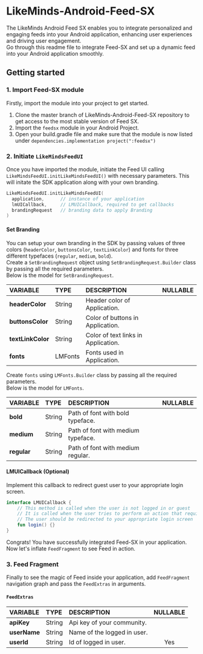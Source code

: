 # LikeMinds-Android-Feed-SX

The LikeMinds Android Feed SX enables you to integrate personalized and engaging feeds into your Android application, enhancing user experiences 
and driving user engagement. <br> Go through this readme file to integrate Feed-SX and set up a dynamic feed into your Android application smoothly.

## Getting started

### 1. Import Feed-SX module

Firstly, import the module into your project to get started.

1. Clone the master branch of LikeMinds-Android-Feed-SX repository to get access to the most stable version of Feed SX.
2. Import the `feedsx` module in your Android Project.
3. Open your build.gradle file and make sure that the module is now listed under `dependencies.implementation project(":feedsx")`

### 2. Initiate `LikeMindsFeedUI`

Once you have imported the module, initiate the Feed UI calling `LikeMindsFeedUI.initLikeMindsFeedUI()` with necessary parameters. This will initate the SDK application along with your own branding.

```kotlin
LikeMindsFeedUI.initLikeMindsFeedUI(
  application,      // instance of your application
  lmUICallback,     // LMUICallback, required to get callbacks
  brandingRequest   // branding data to apply Branding
)
```
#### Set Branding

You can setup your own branding in the SDK by passing values of three colors (`headerColor`, `buttonsColor`, `textLinkColor`) and fonts for three different typefaces (`regular`, `medium`, `bold`). 
<br> Create a `SetBrandingRequest` object using `SetBrandingRequest.Builder` class by passing all the required parameters.
<br> Below is the model for `SetBrandingRequest`.

| **VARIABLE** 	        | **TYPE** 	     | **DESCRIPTION**                      	 | **NULLABLE** 	 |
|:----------------------|:---------------|:---------------------------------------|:--------------:|
| **headerColor**     	 | String      	  | Header color of Application. 	         |                | 
| **buttonsColor**      | String      	  | Color of buttons in Application. 	     |                | 
| **textLinkColor**     | String      	  | Color of text links in Application. 	  |                | 
| **fonts**             | LMFonts      	 | Fonts used in Application. 	           |                | 

Create `fonts` using `LMFonts.Builder` class by passing all the required parameters.
<br> Below is the model for `LMFonts`.

| **VARIABLE** 	 | **TYPE** 	    | **DESCRIPTION**                      	 | **NULLABLE** 	 |
|:---------------|:--------------|:---------------------------------------|:--------------:|
| **bold**     	 | String      	 | Path of font with bold typeface. 	     |                | 
| **medium**     | String      	 | Path of font with medium typeface. 	   |                | 
| **regular**    | String      	 | Path of font with medium regular. 	    |                | 

#### LMUICallback (Optional)

Implement this callback to redirect guest user to your appropriate login screen.

```kotlin
interface LMUICallback {
	// This method is called when the user is not logged in or guest
  	// It is called when the user tries to perform an action that requires login
  	// The user should be redirected to your appropriate login screen
    fun login() {}
}
```

Congrats! You have successfully integrated Feed-SX in your application. Now let's inflate `FeedFragment` to see Feed in action. 

### 3. Feed Fragment

Finally to see the magic of Feed inside your application, add `FeedFragment` navigation graph and pass the `FeedExtras` in arguments.

#### `FeedExtras`

| **VARIABLE** 	   | **TYPE** 	    | **DESCRIPTION**                      	 | **NULLABLE** 	 |
|:-----------------|:--------------|:---------------------------------------|:--------------:|
| **apiKey**     	 | String      	 | Api key of your community. 	           |                | 
| **userName**     | String      	 | Name of the logged in user. 	          |                | 
| **userId**       | String      	 | Id of logged in user. 	                |      Yes       | 
